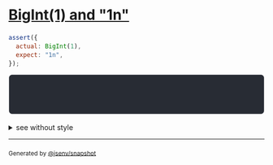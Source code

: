 # [BigInt(1) and "1n"](../../number.test.js#L144)

```js
assert({
  actual: BigInt(1),
  expect: "1n",
});
```

![img](throw.svg)

<details>
  <summary>see without style</summary>

```console
AssertionError: actual and expect are different

actual: 1n
expect: "1n"
```

</details>

---

<sub>
  Generated by <a href="https://github.com/jsenv/core/tree/main/packages/independent/snapshot">@jsenv/snapshot</a>
</sub>